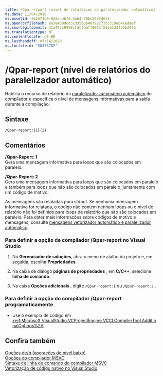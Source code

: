 ```yaml
---
title: /Qpar-report (nível de relatórios do paralelizador automático)
ms.date: 11/04/2016
ms.assetid: 562673b9-02da-4bf8-bb64-70bc25ef4651
ms.openlocfilehash: ea3e430dec61d35b8540792773b5519e64cedaef
ms.sourcegitcommit: 31a443c9998cf5cfbaff00fcf815b133f55b2426
ms.translationtype: MT
ms.contentlocale: pt-BR
ms.lasthandoff: 07/14/2020
ms.locfileid: "86373782"
---
```

# <a name="qpar-report-auto-parallelizer-reporting-level"></a>/Qpar-report (nível de relatórios do paralelizador automático)

Habilita o recurso de relatório do [paralelizador automático automático](../../parallel/auto-parallelization-and-auto-vectorization.md) do compilador e especifica o nível de mensagens informativas para a saída durante a compilação.

## <a name="syntax"></a>Sintaxe

```
/Qpar-report:{1}{2}
```

## <a name="remarks"></a>Comentários

**/Qpar-Report: 1**<br/>
Gera uma mensagem informativa para loops que são colocados em paralelo.

**/Qpar-Report: 2**<br/>
Gera uma mensagem informativa para loops que são colocados em paralelo e também para loops que não são colocados em paralelo, juntamente com um código de motivo.

As mensagens são relatadas para stdout. Se nenhuma mensagem informativa for relatada, o código não contém nenhum loops ou o nível de relatório não foi definido para loops de relatório que não são colocados em paralelo. Para obter mais informações sobre códigos de motivo e mensagens, consulte [mensagens vetorizador automático e paralelizador automático](../../error-messages/tool-errors/vectorizer-and-parallelizer-messages.md).

### <a name="to-set-the-qpar-report-compiler-option-in-visual-studio"></a>Para definir a opção de compilador /Qpar-report no Visual Studio

1. No **Gerenciador de soluções**, abra o menu de atalho do projeto e, em seguida, escolha **Propriedades**.

1. Na caixa de diálogo **páginas de propriedades** , em **C/C++**, selecione **linha de comando**.

1. Na caixa **Opções adicionais** , digite `/Qpar-report:1` ou `/Qpar-report:2` .

### <a name="to-set-the-qpar-report-compiler-option-programmatically"></a>Para definir a opção do compilador /Qpar-report programaticamente

- Use o exemplo de código em <xref:Microsoft.VisualStudio.VCProjectEngine.VCCLCompilerTool.AdditionalOptions%2A>.

## <a name="see-also"></a>Confira também

[Opções de/q (operações de nível baixo)](q-options-low-level-operations.md)<br/>
[Opções do compilador MSVC](compiler-options.md)<br/>
[Sintaxe de linha de comando do compilador MSVC](compiler-command-line-syntax.md)<br/>
[Vetorização de código nativo no Visual Studio](https://docs.microsoft.com/archive/blogs/nativeconcurrency/auto-vectorizer-in-visual-studio-2012-overview)
